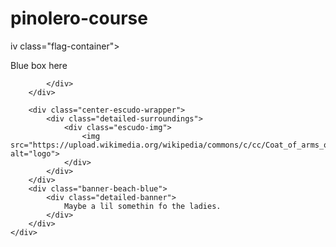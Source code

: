 # pinolero-course
iv class="flag-container">
        <div class="banner-beach-blue">
            <div class="detailed-banner">
                Blue box here

            </div>
        </div>
    
        <div class="center-escudo-wrapper">
            <div class="detailed-surroundings">
                <div class="escudo-img">
                    <img src="https://upload.wikimedia.org/wikipedia/commons/c/cc/Coat_of_arms_of_Nicaragua.svg" alt="logo">
                </div>
            </div>
        </div>
        <div class="banner-beach-blue">
            <div class="detailed-banner">
                Maybe a lil somethin fo the ladies.
            </div>
        </div>
    </div>